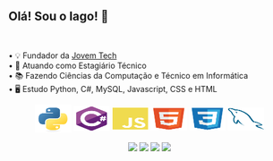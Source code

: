 ## Olá! Sou o Iago! 👋
<br>

• 💡 Fundador da <a href="https://jovemtech.com.br">Jovem Tech</a>
<br>
• 💼 Atuando como Estagiário Técnico
<br>
• 📚 Fazendo Ciências da Computação e Técnico em Informática
<br>
• 🖥️ Estudo Python, C#, MySQL, Javascript, CSS e HTML

<div style="display: inline_block" align="center">
  <img align="center" alt="Iago-Python" height="50" width="65" src="https://raw.githubusercontent.com/devicons/devicon/master/icons/python/python-original.svg">
  <img align="center" alt="Iago-Csharp" height="45" width="65" src="https://raw.githubusercontent.com/devicons/devicon/master/icons/csharp/csharp-original.svg">
  <img align="center" alt="Iago-Js"     height="40" width="65" src="https://raw.githubusercontent.com/devicons/devicon/master/icons/javascript/javascript-plain.svg">
  <img align="center" alt="Iago-HTML"   height="40" width="65" src="https://raw.githubusercontent.com/devicons/devicon/master/icons/html5/html5-original.svg">
  <img align="center" alt="Iago-CSS"    height="40" width="65" src="https://raw.githubusercontent.com/devicons/devicon/master/icons/css3/css3-original.svg">
  <img align="center" alt="Iago-MySQL"  height="40" width="65" src="https://raw.githubusercontent.com/devicons/devicon/master/icons/mysql/mysql-original.svg">
</div>
<br/>
<div height="60" align="center">
  <a href="https://www.linkedin.com/in/iagoalvesoliveira" target="_blank"><img src="https://img.shields.io/badge/-LinkedIn-%230077B5?style=for-the-badge&logo=linkedin&logoColor=white" target="_blank"></a>
  <a href="https://www.youtube.com/channel/UC3EHSPdxtfPLLEQZvc-yhaQ" target="_blank"><img src="https://img.shields.io/badge/YouTube-FF0000?style=for-the-badge&logo=youtube&logoColor=white" target="_blank"></a>
  <a href="https://www.instagram.com/jovemtech.oficial/" target="_blank"><img src="https://img.shields.io/badge/-Instagram-%23E4405F?style=for-the-badge&logo=instagram&logoColor=white" target="_blank"></a>
  <a href="mailto:iagoleonardo.il51@gmail.com"><img src="https://img.shields.io/badge/Gmail-D14836?style=for-the-badge&logo=gmail&logoColor=white" target="_blank"></a>
</div>
